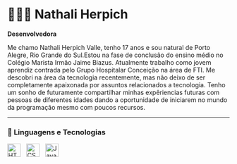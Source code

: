 


# 👩🏻‍💻 Nathali Herpich

**Desenvolvedora**

Me chamo Nathali Herpich Valle, tenho 17 anos e sou natural de Porto Alegre, Rio Grande do Sul.Estou na fase de conclusão do ensino médio no Colégio Marista Irmão Jaime Biazus. Atualmente trabalho como jovem aprendiz contrada pelo Grupo Hospitalar Conceição na área de FTI. Me descobri na área da tecnologia recentemente, mas não deixo de ser completamente apaixonada por assuntos relacionados a tecnologia. Tenho um sonho de futuramente compartilhar minhas expêriencias futuras com pessoas de diferentes idades dando a oportunidade de iniciarem no mundo da programação mesmo com poucos recursos.

---

### 🤖 Linguagens e Tecnologias

<img 
    align="left" 
    alt="HTML"
    title="HTML" 
    width="30px" 
    style="padding-right: 10px;" 
    src="https://cdn.jsdelivr.net/gh/devicons/devicon@latest/icons/html5/html5-original.svg" 
/>
<img 
    align="left" 
    alt="CSS" 
    title="CSS"
    width="30px" 
    style="padding-right: 10px;" 
    src="https://cdn.jsdelivr.net/gh/devicons/devicon@latest/icons/css3/css3-original.svg" 
/>
<img 
    align="left" 
    alt="JavaScript" 
    title="JavaScript"
    width="30px" 
    style="padding-right: 10px;" 
    src="https://cdn.jsdelivr.net/gh/devicons/devicon@latest/icons/javascript/javascript-original.svg" 
/>

<br/>
<br/>

